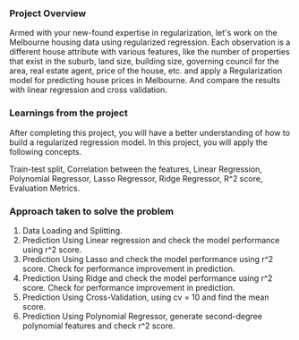 ### Project Overview

 Armed with your new-found expertise in regularization, let's work on the Melbourne housing data using regularized regression. Each observation is a different house attribute with various features, like the number of properties that exist in the suburb, land size, building size, governing council for the area, real estate agent, price of the house, etc. and  apply a Regularization model for predicting house prices in Melbourne. And compare the results with linear regression and cross validation.


### Learnings from the project

 After completing this project, you will have a better understanding of how to build a regularized regression model. In this project, you will apply the following concepts.

Train-test split, 
Correlation between the features, 
Linear Regression, 
Polynomial Regressor, 
Lasso Regressor, 
Ridge Regressor, 
R^2 score, 
Evaluation Metrics.


### Approach taken to solve the problem

 1. Data Loading and Splitting.
2. Prediction Using Linear regression and  check the model performance using r^2 score.
3. Prediction Using Lasso and  check the model performance using r^2 score. Check for performance improvement in prediction.
4. Prediction Using Ridge and  check the model performance using r^2 score. Check for performance improvement in prediction.
5. Prediction Using Cross-Validation, using cv = 10 and find the mean score.
6. Prediction Using Polynomial Regressor, generate second-degree polynomial features and check r^2 score.


